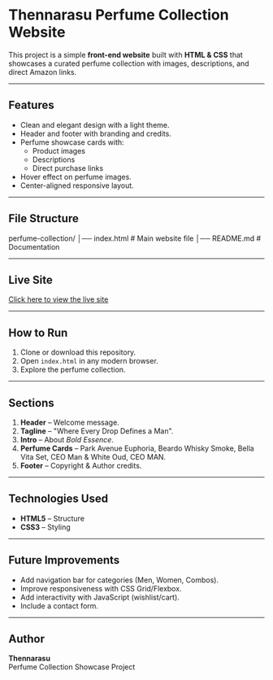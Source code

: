 # Thennarasu Perfume Collection Website

This project is a simple **front-end website** built with **HTML & CSS** that showcases a curated perfume collection with images, descriptions, and direct Amazon links.

---

## Features
- Clean and elegant design with a light theme.
- Header and footer with branding and credits.
- Perfume showcase cards with:
  - Product images
  - Descriptions
  - Direct purchase links
- Hover effect on perfume images.
- Center-aligned responsive layout.

---

## File Structure
perfume-collection/
│── index.html # Main website file
│── README.md # Documentation


---
## Live Site
[Click here to view the live site]([https://yourusername.github.io/perfume-collection/](https://thennarasu07.github.io/Perfume1/))

---

## How to Run
1. Clone or download this repository.
2. Open `index.html` in any modern browser.
3. Explore the perfume collection.

---

## Sections
1. **Header** – Welcome message.  
2. **Tagline** – "Where Every Drop Defines a Man".  
3. **Intro** – About *Bold Essence*.  
4. **Perfume Cards** – Park Avenue Euphoria, Beardo Whisky Smoke, Bella Vita Set, CEO Man & White Oud, CEO MAN.  
5. **Footer** – Copyright & Author credits.  

---

## Technologies Used
- **HTML5** – Structure  
- **CSS3** – Styling  

---

## Future Improvements
- Add navigation bar for categories (Men, Women, Combos).
- Improve responsiveness with CSS Grid/Flexbox.
- Add interactivity with JavaScript (wishlist/cart).
- Include a contact form.

---

## Author
**Thennarasu**  
Perfume Collection Showcase Project
